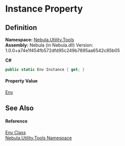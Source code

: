 # Instance Property




## Definition
**Namespace:** <a href="N_Nebula_Utility_Tools">Nebula.Utility.Tools</a>  
**Assembly:** Nebula (in Nebula.dll) Version: 1.0.0+a74e1f454fb572dfd95c249b7895aa6542c85b05

**C#**
``` C#
public static Env Instance { get; }
```



#### Property Value
<a href="T_Nebula_Utility_Tools_Env">Env</a>

## See Also


#### Reference
<a href="T_Nebula_Utility_Tools_Env">Env Class</a>  
<a href="N_Nebula_Utility_Tools">Nebula.Utility.Tools Namespace</a>  
